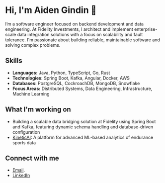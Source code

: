 # Hi, I'm Aiden Gindin 👋

I’m a software engineer focused on backend development and data engineering. 
At Fidelity Investments, I architect and implement enterprise-scale data integration solutions with a focus on scalability and fault tolerance. 
I'm passionate about building reliable, maintainable software and solving complex problems.

## Skills

- **Languages:** Java, Python, TypeScript, Go, Rust
- **Technologies:** Spring Boot, Kafka, Angular, Docker, AWS
- **Databases:** PostgreSQL, CockroachDB, MongoDB, Snowflake
- **Focus Areas:** Distributed Systems, Data Engineering, Infrastructure, Machine Learning

## What I'm working on

- Building a scalable data bridging solution at Fidelity using Spring Boot and Kafka, featuring dynamic schema handling and database-driven configuration
- [KineticAI](https://github.com/aidengindin/KineticAI): A platform for advanced ML-based analytics of endurance sports data

## Connect with me

- [Email](mailto:aiden@aidengindin.com).
- [LinkedIn](https://www.linkedin.com/in/aidengindin/)

<!--
**aidengindin/aidengindin** is a ✨ _special_ ✨ repository because its `README.md` (this file) appears on your GitHub profile.

Here are some ideas to get you started:

- 🔭 I’m currently working on ...
- 🌱 I’m currently learning ...
- 👯 I’m looking to collaborate on ...
- 🤔 I’m looking for help with ...
- 💬 Ask me about ...
- 📫 How to reach me: ...
- 😄 Pronouns: ...
- ⚡ Fun fact: ...
-->
